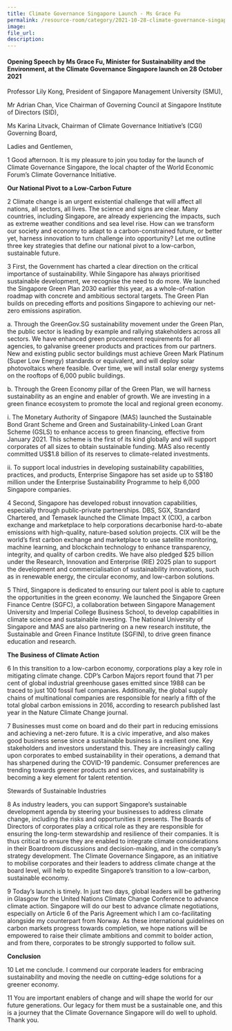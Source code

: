 ```yaml
---  
title: Climate Governance Singapore Launch - Ms Grace Fu  
permalink: /resource-room/category/2021-10-28-climate-governance-singapore/
image:  
file_url:  
description:  
---  
```


#### Opening Speech by Ms Grace Fu, Minister for Sustainability and the Environment, at the Climate Governance Singapore launch on 28 October 2021

Professor Lily Kong, President of Singapore Management University (SMU),  

Mr Adrian Chan, Vice Chairman of Governing Council at Singapore Institute of Directors (SID),  

Ms Karina Litvack, Chairman of Climate Governance Initiative’s (CGI) Governing Board,  

Ladies and Gentlemen,  

1	Good afternoon. It is my pleasure to join you today for the launch of Climate Governance Singapore, the local chapter of the World Economic Forum’s Climate Governance Initiative.   

**Our National Pivot to a Low-Carbon Future**

2	Climate change is an urgent existential challenge that will affect all nations, all sectors, all lives. The science and signs are clear. Many countries, including Singapore, are already experiencing the impacts, such as extreme weather conditions and sea level rise. How can we transform our society and economy to adapt to a carbon-constrained future, or better yet, harness innovation to turn challenge into opportunity? Let me outline three key strategies that define our national pivot to a low-carbon, sustainable future.   

3	First, the Government has charted a clear direction on the critical importance of sustainability. While Singapore has always prioritised sustainable development, we recognise the need to do more. We launched the Singapore Green Plan 2030 earlier this year, as a whole-of-nation roadmap with concrete and ambitious sectoral targets. The Green Plan builds on preceding efforts and positions Singapore to achieving our net-zero emissions aspiration.   

a. Through the GreenGov.SG sustainability movement under the Green Plan, the public sector is leading by example and rallying stakeholders across all sectors. We have enhanced green procurement requirements for all agencies, to galvanise greener products and practices from our partners. New and existing public sector buildings must achieve Green Mark Platinum (Super Low Energy) standards or equivalent, and will deploy solar photovoltaics where feasible. Over time, we will install solar energy systems on the rooftops of 6,000 public buildings.  

b. Through the Green Economy pillar of the Green Plan, we will harness sustainability as an engine and enabler of growth. We are investing in a green finance ecosystem to promote the local and regional green economy.   

i. The Monetary Authority of Singapore (MAS) launched the Sustainable Bond Grant Scheme and Green and Sustainability-Linked Loan Grant Scheme (GSLS) to enhance access to green financing, effective from January 2021. This scheme is the first of its kind globally and will support corporates of all sizes to obtain sustainable funding. MAS also recently committed US$1.8 billion of its reserves to climate-related investments.    

ii. To support local industries in developing sustainability capabilities, practices, and products, Enterprise Singapore has set aside up to S$180 million under the Enterprise Sustainability Programme to help 6,000 Singapore companies.   

4	Second, Singapore has developed robust innovation capabilities, especially through public-private partnerships. DBS, SGX, Standard Chartered, and Temasek launched the Climate Impact X (CIX), a carbon exchange and marketplace to help corporations decarbonise hard-to-abate emissions with high-quality, nature-based solution projects. CIX will be the world’s first carbon exchange and marketplace to use satellite monitoring, machine learning, and blockchain technology to enhance transparency, integrity, and quality of carbon credits. We have also pledged $25 billion under the Research, Innovation and Enterprise (RIE) 2025 plan to support the development and commercialisation of sustainability innovations, such as in renewable energy, the circular economy, and low-carbon solutions.   

5	Third, Singapore is dedicated to ensuring our talent pool is able to capture the opportunities in the green economy. We launched the Singapore Green Finance Centre (SGFC), a collaboration between Singapore Management University and Imperial College Business School, to develop capabilities in climate science and sustainable investing. The National University of Singapore and MAS are also partnering on a new research institute, the Sustainable and Green Finance Institute (SGFIN), to drive green finance education and research.   

**The Business of Climate Action**

6	In this transition to a low-carbon economy, corporations play a key role in mitigating climate change. CDP’s Carbon Majors report found that 71 per cent of global industrial greenhouse gases emitted since 1988 can be traced to just 100 fossil fuel companies. Additionally, the global supply chains of multinational companies are responsible for nearly a fifth of the total global carbon emissions in 2016, according to research published last year in the Nature Climate Change journal.    

7	Businesses must come on board and do their part in reducing emissions and achieving a net-zero future. It is a civic imperative, and also makes good business sense since a sustainable business is a resilient one. Key stakeholders and investors understand this. They are increasingly calling upon corporates to embed sustainability in their operations, a demand that has sharpened during the COVID-19 pandemic. Consumer preferences are trending towards greener products and services, and sustainability is becoming a key element for talent retention.   

Stewards of Sustainable Industries   

8	As industry leaders, you can support Singapore’s sustainable development agenda by steering your businesses to address climate change, including the risks and opportunities it presents. The Boards of Directors of corporates play a critical role as they are responsible for ensuring the long-term stewardship and resilience of their companies. It is thus critical to ensure they are enabled to integrate climate considerations in their Boardroom discussions and decision-making, and in the company’s strategy development. The Climate Governance Singapore, as an initiative to mobilise corporates and their leaders to address climate change at the board level, will help to expedite Singapore’s transition to a low-carbon, sustainable economy.   

9	Today’s launch is timely. In just two days, global leaders will be gathering in Glasgow for the United Nations Climate Change Conference to advance climate action. Singapore will do our best to advance climate negotiations, especially on Article 6 of the Paris Agreement which I am co-facilitating alongside my counterpart from Norway. As these international guidelines on carbon markets progress towards completion, we hope nations will be empowered to raise their climate ambitions and commit to bolder action, and from there, corporates to be strongly supported to follow suit.   

**Conclusion**

10	Let me conclude. I commend our corporate leaders for embracing sustainability and moving the needle on cutting-edge solutions for a greener economy.    

11	You are important enablers of change and will shape the world for our future generations. Our legacy for them must be a sustainable one, and this is a journey that the Climate Governance Singapore will do well to uphold. Thank you.    
